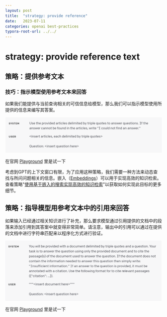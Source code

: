 ```yaml
---
layout: post
title:  "strategy: provide reference"
date:   2023-07-11
categories: openai best-practices
typora-root-url: ../../
---
```


# strategy: provide reference text

## 策略：提供参考文本

### 技巧：指示模型使用参考文本来回答

​	如果我们能提供与当前查询相关的可信信息给模型，那么我们可以指示模型使用所提供的信息来编写其答案。

![1](/assets/images/best-practices-2/1.png)

在官网 [Playground](https://platform.openai.com/playground/p/default-answer-from-retrieved-documents) 里是试一下

​	考虑到GPT的上下文窗口有限，为了应用这种策略，我们需要一种方法来动态查找与所问问题相关的信息。嵌入（[Embeddings](https://platform.openai.com/docs/guides/embeddings/what-are-embeddings)）可以用于实现高效的知识检索。查看策略"[使用基于嵌入的搜索实现高效的知识检索](https://platform.openai.com/docs/guides/gpt-best-practices/tactic-use-embeddings-based-search-to-implement-efficient-knowledge-retrieval)"以获取如何实现此目标的更多细节。

## 策略：指导模型用参考文本中的引用来回答

​	如果输入已经通过相关知识进行了补充，那么要求模型通过引用提供的文档中的段落来添加引用到其答案中就变得非常简单。请注意，输出中的引用可以通过在提供的文档中进行字符串匹配来以程序化方式进行验证。

![2](/assets/images/best-practices-2/2.png)

在官网 [Playground](https://platform.openai.com/playground/p/default-answer-with-citation) 里是试一下
